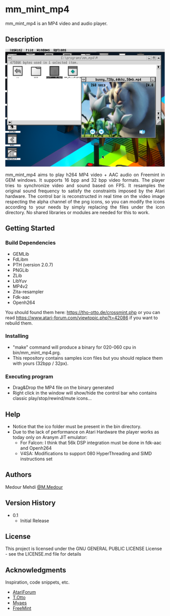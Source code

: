 # mm_mint_mp4

mm_mint_mp4 is an MP4 video and audio player.

## Description

![Product Name Screen Shot][product-screenshot]

<div style="text-align: justify">
mm_mint_mp4 aims to play h264 MP4 video + AAC audio on Freemint in GEM windows.
It supports 16 bpp and 32 bpp video formats.
The player tries to synchronize video and sound based on FPS.
It resamples the original sound frequency to satisfy the constraints imposed by the Atari hardware.
The control bar is reconstructed in real time on the video image respecting the alpha channel of the png icons, so you can modify the icons according to your needs by simply replacing the files under the icon directory.
No shared libraries or modules are needed for this to work.
</div>

## Getting Started

### Build Dependencies

* GEMLib
* FdLibm
* PTH (version 2.0.7)
* PNGLib
* ZLib
* LibYuv
* MP4v2
* Zita-resampler
* Fdk-aac
* Openh264

You should found them here: https://tho-otto.de/crossmint.php or you can read https://www.atari-forum.com/viewtopic.php?t=42086 if you want to rebuild them.

### Installing

* "make" command will produce a binary for 020-060 cpu in bin/mm_mint_mp4.prg.
* This repository contains samples icon files but you should replace them with yours (32bpp / 32px).

### Executing program

* Drag&Drop the MP4 file on the binary generated
* Right click in the window will show/hide the control bar who contains classic play/stop/rewind/mute icons...

## Help

* Notice that the ico folder must be present in the bin directory.
* Due to the lack of performance on Atari Hardware the player works as today only on Aranym JIT emulator:
    * For Falcon: I think that 56k DSP integration must be done in fdk-aac and Openh264
    * V4SA: Modifications to support 080 HyperThreading and SIMD instructions set

## Authors

Medour Mehdi
[@M.Medour](https://www.linkedin.com/in/mehdi-medour-2968b3b2)

## Version History

* 0.1
    * Initial Release

## License

This project is licensed under the GNU GENERAL PUBLIC LICENSE License - see the LICENSE.md file for details

## Acknowledgments

Inspiration, code snippets, etc.
* [AtariForum](https://github.com/matiassingers/awesome-readme)
* [T.Otto](https://tho-otto.de/crossmint.php)
* [Myaes](http://myaes.lutece.net/)
* [FreeMint](https://freemint.github.io/)

[product-screenshot]: screenshot.png
